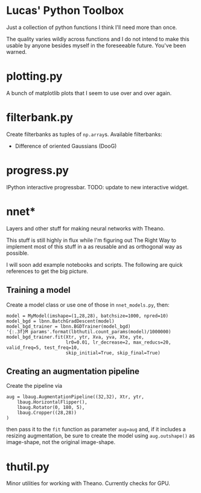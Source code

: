 Lucas' Python Toolbox
=====================

Just a collection of python functions I think I'll need more than once.

The quality varies wildly across functions and I do not intend to make this
usable by anyone besides myself in the foreseeable future. You've been warned.

plotting.py
===========

A bunch of matplotlib plots that I seem to use over and over again.

filterbank.py
=============

Create filterbanks as tuples of `np.array`s. Available filterbanks:

- Difference of oriented Gaussians (DooG)

progress.py
===========

IPython interactive progressbar. TODO: update to new interactive widget.

nnet*
=====

Layers and other stuff for making neural networks with Theano.

This stuff is still highly in flux while I'm figuring out The Right Way to
implement most of this stuff in a as reusable and as orthogonal way as possible.

I will soon add example notebooks and scripts. The following are quick
references to get the big picture.

Training a model
----------------

Create a model class or use one of those in `nnet_models.py`, then:

```
model = MyModel(imshape=(1,28,28), batchsize=1000, npred=10)
model_bgd = lbnn.BatchGradDescent(model)
model_bgd_trainer = lbnn.BGDTrainer(model_bgd)
'{:.3f}M params'.format(lbthutil.count_params(model)/1000000)
model_bgd_trainer.fit(Xtr, ytr, Xva, yva, Xte, yte,
                      lr0=0.01, lr_decrease=2, max_reducs=20, valid_freq=5, test_freq=10,
                      skip_initial=True, skip_final=True)
```

Creating an augmentation pipeline
---------------------------------

Create the pipeline via

```
aug = lbaug.AugmentationPipeline((32,32), Xtr, ytr,
    lbaug.HorizontalFlipper(),
    lbaug.Rotator(0, 180, 5),
    lbaug.Cropper((28,28))
)
```

then pass it to the `fit` function as parameter `aug=aug` and, if it includes a
resizing augmentation, be sure to create the model using `aug.outshape()` as
image-shape, not the original image-shape.

thutil.py
=========

Minor utilities for working with Theano. Currently checks for GPU.
